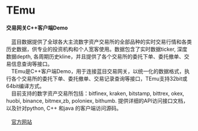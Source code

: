 # TEmu

#### 交易网关C++客户端Demo
　蓝目数据提供了全球各大主流数字资产交易所的全部品种的实时交易行情和各类历史数据，供专业的投资机构和个人宽客使用。数据包含了实时数据ticker, 深度数据depth, 各周期历史kline，并且提供了各个交易所的委托下单、委托撤单、交易信息查询等接口。<br>
　TEmu是C++客户端Demo，用于连接蓝目交易网关，以统一化的数据格式，执行各个交易所的委托下单、委托撤单、交易记录查询等接口，TEmu支持32bit或64bit编译方式。<br>
　目前支持的数字资产交易所包括：bitfinex, kraken, bitstamp, bittrex, okex, huobi, binance, bitmex,zb, poloniex, bithumb. 提供详细的API访问接口文档，以及针对python, C++ 和java 的客户端访问源码。<br><br>
　[官方网站](https://www.blueye.info)
